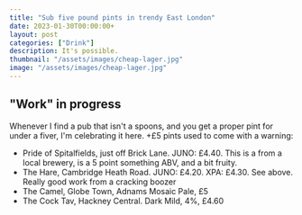 ```yaml
---
title: "Sub five pound pints in trendy East London"
date: 2023-01-30T00:00:00+
layout: post
categories: ["Drink"]
description: It's possible.
thumbnail: "/assets/images/cheap-lager.jpg"
image: "/assets/images/cheap-lager.jpg"
---
```


## "Work" in progress

Whenever I find a pub that isn't a spoons, and you get a proper pint for under a fiver, I'm celebrating it here. +£5 pints used to come with a warning:

 * Pride of Spitalfields, just off Brick Lane. JUNO: £4.40. This is a from a local brewery, is a 5 point something ABV, and a bit fruity. 
 * The Hare, Cambridge Heath Road. JUNO: £4.20. XPA: £4.30. See above. Really good work from a cracking boozer
 * The Camel, Globe Town, Adnams Mosaic Pale, £5
 * The Cock Tav, Hackney Central. Dark Mild, 4%, £4.60

